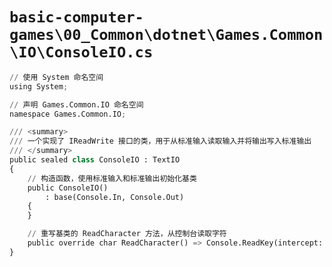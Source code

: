 # `basic-computer-games\00_Common\dotnet\Games.Common\IO\ConsoleIO.cs`

```py
// 使用 System 命名空间
using System;

// 声明 Games.Common.IO 命名空间
namespace Games.Common.IO;

/// <summary>
/// 一个实现了 IReadWrite 接口的类，用于从标准输入读取输入并将输出写入标准输出
/// </summary>
public sealed class ConsoleIO : TextIO
{
    // 构造函数，使用标准输入和标准输出初始化基类
    public ConsoleIO()
        : base(Console.In, Console.Out)
    {
    }

    // 重写基类的 ReadCharacter 方法，从控制台读取字符
    public override char ReadCharacter() => Console.ReadKey(intercept: true).KeyChar;
}
```